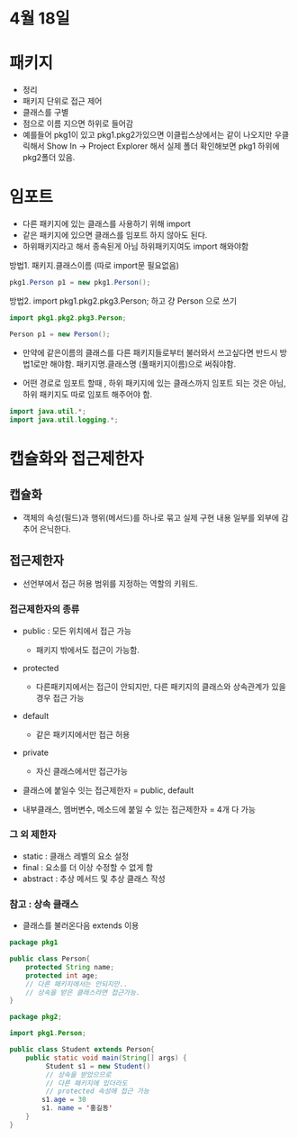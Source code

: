 # 4월 18일 

# 패키지
- 정리
- 패키지 단위로 접근 제어
- 클래스를 구별
- 점으로 이름 지으면 하위로 들어감
- 예를들어 pkg1이 있고 pkg1.pkg2가있으면  이클립스상에서는 같이 나오지만 우클릭해서 Show In -> Project Explorer 해서 실제 폴더 확인해보면 pkg1 하위에 pkg2폴더 있음.

# 임포트
- 다른 패키지에 있는 클래스를 사용하기 위해 import 
- 같은 패키지에 있으면 클래스를 임포트 하지 않아도 된다.
- 하위패키지라고 해서 종속된게 아님 하위패키지여도 import 해와야함

방법1. 패키지.클래스이름 (따로 import문 필요없음)
```java
pkg1.Person p1 = new pkg1.Person();
```
방법2. import pkg1.pkg2.pkg3.Person; 하고
걍 Person 으로 쓰기
```java
import pkg1.pkg2.pkg3.Person;

Person p1 = new Person();
```

- 만약에 같은이름의 클래스를 다른 패키지들로부터 불러와서 쓰고싶다면 반드시 방법1로만 해야함. 패키지명.클래스명 (풀패키지이름)으로 써줘야함.

- 어떤 경로로 임포트 할때 , 하위 패키지에 있는 클래스까지 임포트 되는 것은 아님, 하위 패키지도 따로 임포트 해주어야 함.
```java
import java.util.*;
import java.util.logging.*;
```

# 캡슐화와 접근제한자
## 캡슐화
- 객체의 속성(필드)과 행위(메서드)를 하나로 묶고 실제 구현 내용 일부를 외부에 감추어 은닉한다.
## 접근제한자
- 선언부에서 접근 허용 범위를 지정하는 역할의 키워드.
### 접근제한자의 종류
- public  : 모든 위치에서 접근 가능
    - 패키지 밖에서도 접근이 가능함.
- protected
     - 다른패키지에서는 접근이 안되지만, 다른 패키지의 클래스와 상속관계가 있을 경우 접근 가능
- default
    - 같은 패키지에서만 접근 허용
- private 
     - 자신 클래스에서만 접근가능

- 클래스에 붙일수 잇는 접근제한자 = public, default
- 내부클래스, 멤버변수, 메소드에 붙일 수 있는 접근제한자 = 4개 다 가능

### 그 외 제한자
- static : 클래스 레벨의 요소 설정
- final : 요소를 더 이상 수정할 수 없게 함
- abstract : 추상 메서드 및 추상 클래스 작성

### 참고 : 상속 클래스
- 클래스를 불러온다음 extends 이용
```java
package pkg1

public class Person{
    protected String name;
    protected int age;
    // 다른 패키지에서는 안되지만..
    // 상속을 받은 클래스라면 접근가능.
}
```
```java
package pkg2;

import pkg1.Person;

public class Student extends Person{
    public static void main(String[] args) {
         Student s1 = new Student()
         // 상속을 받았으므로
         // 다른 패키지에 있더라도
         // protected 속성에 접근 가능
        s1.age = 30
        s1. name = '홍길동'
    }
}

```

